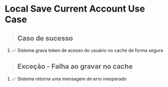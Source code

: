 # Local Save Current Account Use Case

> ## Caso de sucesso

1. ✅ Sistema grava token de acesso do usuário no cache de forma segura

> ## Exceção - Falha ao gravar no cache

1. ✅ Sistema retorna uma mensagem de erro inesperado
